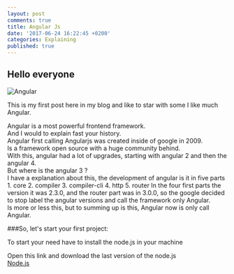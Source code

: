 ```yaml
---
layout: post
comments: true
title: Angular Js
date: '2017-06-24 16:22:45 +0200'
categories: Explaining
published: true
---
```



<h2>Hello everyone</h2>

![Angular]({{site.baseurl}}/https://angular.io/assets/images/logos/angular/angular.svg)  




This is my first post here in my blog and like to star with some I like much
Angular.  

Angular is a most powerful frontend framework.  
And I would to explain fast your history.  
Angular first calling Angularjs was created inside of google in 2009.  
Is a framework open source with a huge community behind.  
With this, angular had a lot of upgrades, starting with angular 2 and then the angular 4.  
But where is the angular 3 ?  
I have a explanation about this, the development of angular is it in five parts  
	1. core
	2. compiler
	3. compiler-cli
	4. http
	5. router
In the four first parts the version it was 2.3.0, and the router part was in 3.0.0, so the google decided to stop label the angular versions and call the framework only Angular.  
Is more or less this, but to summing up is this, Angular now is only call Angular.  

###So, let's start your first project:

To start your need have to install the node.js in your machine  

Open this link and download the last version of the node.js  
[Node.js](https://nodejs.org/en/ "Node")

